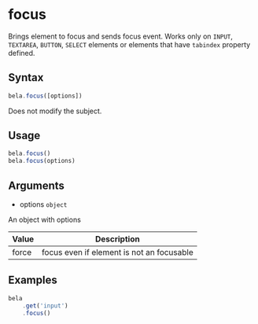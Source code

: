 # focus

Brings element to focus and sends focus event. Works only on `INPUT`, `TEXTAREA`, `BUTTON`, `SELECT` elements or elements that have `tabindex` property defined.

## Syntax

```js
bela.focus([options])
```
Does not modify the subject.

## Usage

```js
bela.focus()
bela.focus(options)
```

## Arguments

- options `object`

An object with options

| Value | Description |
| ----- | ----------- |
| force | focus even if element is not an focusable |

## Examples

```js
bela
    .get('input')
    .focus()
```